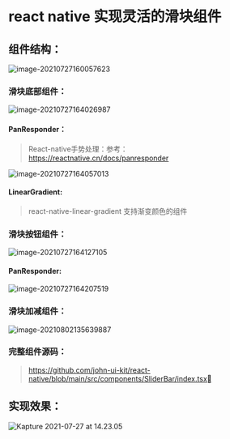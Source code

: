 # react native 实现灵活的滑块组件

## 组件结构：

![image-20210727160057623](https://tva1.sinaimg.cn/large/008i3skNgy1gsvkf3tl5fj304u0bit8y.jpg)

### 滑块底部组件：

![image-20210727164026987](https://tva1.sinaimg.cn/large/008i3skNgy1gsvlk71e2ej30u00yptc6.jpg)

#### PanResponder：

> React-native手势处理：参考：https://reactnative.cn/docs/panresponder

![image-20210727164057013](https://tva1.sinaimg.cn/large/008i3skNgy1gsvlkpzbfej30u00wrgpy.jpg)

#### LinearGradient:

> react-native-linear-gradient 支持渐变颜色的组件

### 滑块按钮组件：

![image-20210727164127105](https://tva1.sinaimg.cn/large/008i3skNgy1gsvll8r82qj30u00ymwic.jpg)	

#### PanResponder:

![image-20210727164207519](https://tva1.sinaimg.cn/large/008i3skNgy1gsvlly149qj30u00vkn1j.jpg)



### 滑块加减组件：

![image-20210802135639887](https://tva1.sinaimg.cn/large/008i3skNgy1gt2ejnvbynj30vu0u00vu.jpg)

### 完整组件源码：

> https://github.com/john-ui-kit/react-native/blob/main/src/components/SliderBar/index.tsx

## 实现效果：

![Kapture 2021-07-27 at 14.23.05](https://tva1.sinaimg.cn/large/008i3skNgy1gsvhnxloepg30mo04oqv5.gif)

## 

